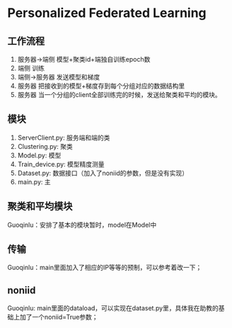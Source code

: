Personalized Federated Learning
=

## 工作流程

1. 服务器->端侧 模型+聚类id+端独自训练epoch数
2. 端侧 训练
3. 端侧->服务器 发送模型和梯度
4. 服务器 把接收到的模型+梯度存到每个分组对应的数据结构里
5. 服务器 当一个分组的client全部训练完的时候，发送给聚类和平均的模块。

## 模块

1. ServerClient.py: 服务端和端的类
2. Clustering.py: 聚类
3. Model.py: 模型
4. Train_device.py: 模型精度测量
5. Dataset.py: 数据接口（加入了noniid的参数，但是没有实现）
6. main.py: 主

## 聚类和平均模块
Guoqinlu：安排了基本的模块暂时，model在Model中

## 传输
Guoqinlu：main里面加入了相应的IP等等的预制，可以参考着改一下；

## noniid
Guoqinlu: main里面的dataload，可以实现在dataset.py里，具体我在助教的基础上加了一个noniid=True参数；



